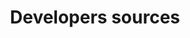 ---
key: project
order: 997
title: Developers sources
url: https://developerssources.now.sh/
img:
  url: "/images/developerssources.jpg"
  alt: ""
tags: ["Design", "Développement", "Nextjs & Firebase", "Alpha"]
logos: ["vercel.jpg","xd.png","htmlcss.svg", "js.png", "react-logo.png" , "nextjs-logo.svg", "sass.png"]
text: Le site "Developers sources" a pour objectif de répertorier et classer les meilleures sources pour apprendre le développement web. Dans sa version finale, il integrera des outils de tri, de likes, de contribution et de modification, tout ça directement depuis le site
show: true
---